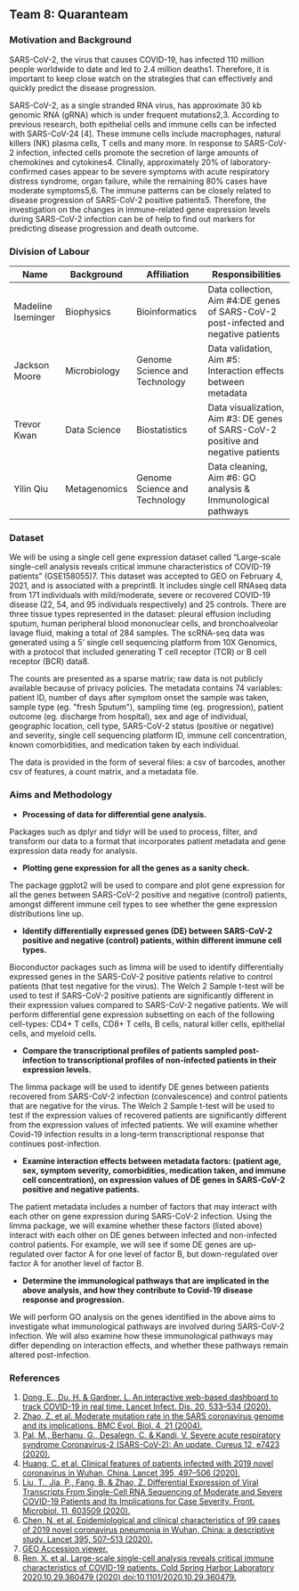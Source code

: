 ## **Team 8: Quaranteam**


### **Motivation and Background**

SARS-CoV-2, the virus that causes COVID-19, has infected 110 million people worldwide to date and led to 2.4 million deaths1. Therefore, it is important to keep close watch on the strategies that can effectively and quickly predict the disease progression. 


SARS-CoV-2, as a single stranded RNA virus, has approximate 30 kb genomic RNA (gRNA) which is under frequent mutations2,3. According to previous research, both epithelial cells and immune cells can be infected with SARS-CoV-24 [4]. These immune cells include macrophages, natural killers (NK) plasma cells, T cells and many more. In response to SARS-CoV-2 infection, infected cells promote the secretion of large amounts of chemokines and cytokines4. Clinally, approximately 20% of laboratory-confirmed cases appear to be severe symptoms with acute respiratory distress syndrome, organ failure, while the remaining 80% cases have moderate symptoms5,6. The immune patterns can be closely related to disease progression of SARS-CoV-2 positive patients5. Therefore, the investigation on the changes in immune-related gene expression levels during SARS-CoV-2 infection can be of help to find out markers for predicting disease progression and death outcome. 




### **Division of Labour**

| Name | Background | Affiliation | Responsibilities |
| --- | --- | --- | --- |
| Madeline Iseminger | Biophysics | Bioinformatics | Data collection, Aim #4:DE genes of SARS-CoV-2 post-infected and negative patients |
| Jackson Moore | Microbiology | Genome Science and Technology | Data validation, Aim #5: Interaction effects between metadata |
| Trevor Kwan | Data Science | Biostatistics | Data visualization, Aim #3: DE genes of SARS-CoV-2 positive and negative patients |
| Yilin Qiu | Metagenomics | Genome Science and Technology | Data cleaning, Aim #6: GO analysis & Immunological pathways |
	

### **Dataset**


We will be using a single cell gene expression dataset called “Large-scale single-cell analysis reveals critical immune characteristics of COVID-19 patients” (GSE158055)7.  This dataset was accepted to GEO on February 4, 2021, and is associated with a preprint8.  It includes single cell RNAseq data from 171 individuals with mild/moderate, severe or recovered COVID-19 disease (22, 54, and 95 individuals respectively) and 25 controls.  There are three tissue types represented in the dataset: pleural effusion including sputum, human peripheral blood mononuclear cells, and bronchoalveolar lavage fluid, making a total of 284 samples.  The scRNA-seq data was generated using a 5’ single cell sequencing platform from 10X Genomics, with a protocol that included generating T cell receptor (TCR) or B cell receptor (BCR) data8.


The counts are presented as a sparse matrix; raw data is not publicly available because of privacy policies.  The metadata contains 74 variables: patient ID, number of days after symptom onset the sample was taken, sample type (eg. "fresh Sputum"), sampling time (eg. progression), patient outcome (eg. discharge from hospital), sex and age of individual, geographic location, cell type, SARS-CoV-2 status (positive or negative) and severity, single cell sequencing platform ID, immune cell concentration, known comorbidities, and medication taken by each individual.


The data is provided in the form of several files: a csv of barcodes, another csv of features, a count matrix, and a metadata file.


### **Aims and Methodology**

* **Processing of data for differential gene analysis.**

Packages such as dplyr and tidyr will be used to process, filter, and transform our data to a format that incorporates patient metadata and gene expression data ready for analysis.


* **Plotting gene expression for all the genes as a sanity check.**

The package ggplot2 will be used to compare and plot gene expression for all the genes between SARS-CoV-2 positive and negative (control) patients, amongst different immune cell types to see whether the gene expression distributions line up. 


* **Identify differentially expressed genes (DE) between SARS-CoV-2 positive and negative (control) patients, within different immune cell types.**


Bioconductor packages such as limma will be used to identify differentially expressed genes in the SARS-CoV-2 positive patients relative to control patients (that test negative for the virus). The Welch 2 Sample t-test will be used to test if SARS-CoV-2 positive patients are significantly different in their expression values compared to SARS-CoV-2 negative patients. We will perform differential gene expression subsetting on each of the following cell-types: CD4+ T cells, CD8+ T cells, B cells, natural killer cells, epithelial cells, and myeloid cells.


* **Compare the transcriptional profiles of patients sampled post-infection to transcriptional profiles of non-infected patients in their expression levels.**


The limma package will be used to identify DE genes between patients recovered from SARS-CoV-2 infection (convalescence) and control patients that are negative for the virus. The Welch 2 Sample t-test will be used to test if the expression values of recovered patients are significantly different from the expression values of infected patients. We will examine whether Covid-19 infection results in a long-term transcriptional response that continues post-infection.


* **Examine interaction effects between metadata factors: (patient age, sex, symptom severity, comorbidities, medication taken, and immune cell concentration), on expression values of DE genes in SARS-CoV-2 positive and negative patients.**

The patient metadata includes a number of factors that may interact with each other on gene expression during SARS-CoV-2 infection. Using the limma package, we will examine whether these factors (listed above) interact with each other on DE genes between infected and non-infected control patients. For example, we will see if some DE genes are up-regulated over factor A for one level of factor B, but down-regulated over factor A for another level of factor B.


* **Determine the immunological pathways that are implicated in the above analysis, and how they contribute to Covid-19 disease response and progression.**


We will perform GO analysis on the genes identified in the above aims to investigate what immunological pathways are involved during SARS-CoV-2 infection. We will also examine how these immunological pathways may differ depending on interaction effects, and whether these pathways remain altered post-infection.

### **References**

1. [Dong, E., Du, H. & Gardner, L. An interactive web-based dashboard to track COVID-19 in real time. Lancet Infect. Dis. 20, 533–534 (2020).](https://pubmed.ncbi.nlm.nih.gov/32087114/)
2. [Zhao, Z. et al. Moderate mutation rate in the SARS coronavirus genome and its implications. BMC Evol. Biol. 4, 21 (2004).](https://bmcecolevol.biomedcentral.com/articles/10.1186/1471-2148-4-21)
3. [Pal, M., Berhanu, G., Desalegn, C. & Kandi, V. Severe acute respiratory syndrome Coronavirus-2 (SARS-CoV-2): An update. Cureus 12, e7423 (2020).](https://www.cureus.com/articles/29589-severe-acute-respiratory-syndrome-coronavirus-2-sars-cov-2-an-update)
4. [Huang, C. et al. Clinical features of patients infected with 2019 novel coronavirus in Wuhan, China. Lancet 395, 497–506 (2020).](https://pubmed.ncbi.nlm.nih.gov/31986264/)
5. [Liu, T., Jia, P., Fang, B. & Zhao, Z. Differential Expression of Viral Transcripts From Single-Cell RNA Sequencing of Moderate and Severe COVID-19 Patients and Its Implications for Case Severity. Front. Microbiol. 11, 603509 (2020).](https://pubmed.ncbi.nlm.nih.gov/33178176/)
6. [Chen, N. et al. Epidemiological and clinical characteristics of 99 cases of 2019 novel coronavirus pneumonia in Wuhan, China: a descriptive study. Lancet 395, 507–513 (2020).](https://pubmed.ncbi.nlm.nih.gov/32007143/)
7. [GEO Accession viewer.](https://www.ncbi.nlm.nih.gov/geo/query/acc.cgi?acc=GSE158055)
8. [Ren, X. et al. Large-scale single-cell analysis reveals critical immune characteristics of COVID-19 patients. Cold Spring Harbor Laboratory 2020.10.29.360479 (2020) doi:10.1101/2020.10.29.360479.](https://www.biorxiv.org/content/10.1101/2020.10.29.360479v1)
